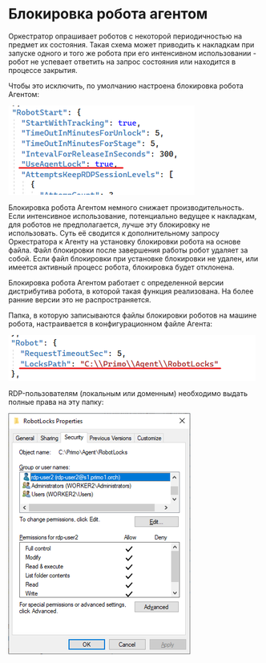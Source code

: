 # Блокировка робота агентом
Оркестратор опрашивает роботов с некоторой периодичностью на предмет их состояния. Такая схема может приводить к накладкам при запуске одного и того же робота при его интенсивном использовании - робот не успевает ответить на запрос состояния или находится в процессе закрытия. 

Чтобы это исключить, по умолчанию настроена блокировка робота Агентом:

![](<../../../.gitbook/assets/block-robot-by-agent-1.png>)

Блокировка робота Агентом немного снижает производительность. Если интенсивное использование, потенциально ведущее к накладкам, для роботов не предполагается, лучше эту блокировку не использовать. Суть её сводится к дополнительному запросу Оркестратора к Агенту на установку блокировки робота на основе файла. Файл блокировки после завершения работы робот удаляет за собой. Если файл блокировки при установке блокировки не удален, или имеется активный процесс робота, блокировка будет отклонена. 

Блокировка робота Агентом работает с определенной версии дистрибутива робота, в которой такая функция реализована. На более ранние версии это не распространяется. 

Папка, в которую записываются файлы блокировки роботов на машине робота, настраивается в конфигурационном файле Агента:
  
![](<../../../.gitbook/assets/block-robot-by-agent-2.png>)

RDP-пользователям (локальным или доменным) необходимо выдать полные права на эту папку:

![](<../../../.gitbook/assets/block-robot-by-agent-3.png>)
